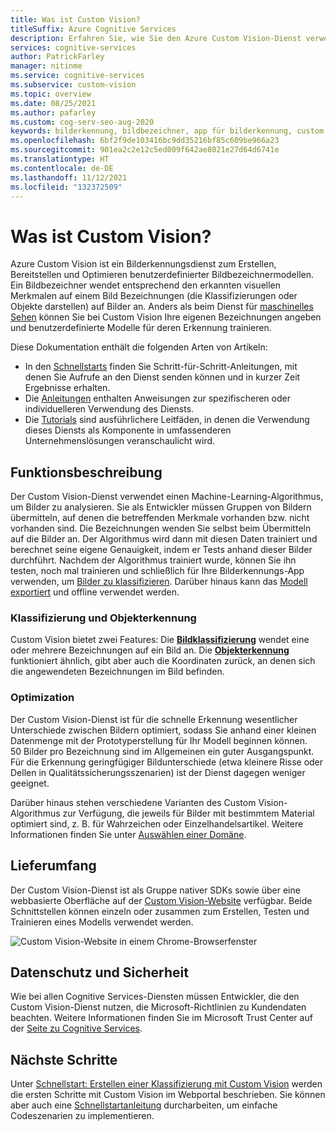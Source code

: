 ```yaml
---
title: Was ist Custom Vision?
titleSuffix: Azure Cognitive Services
description: Erfahren Sie, wie Sie den Azure Custom Vision-Dienst verwenden, um benutzerdefinierte KI-Modelle zur Erkennung von Objekten oder Klassifizierung von Bildern zu erstellen.
services: cognitive-services
author: PatrickFarley
manager: nitinme
ms.service: cognitive-services
ms.subservice: custom-vision
ms.topic: overview
ms.date: 08/25/2021
ms.author: pafarley
ms.custom: cog-serv-seo-aug-2020
keywords: bilderkennung, bildbezeichner, app für bilderkennung, custom vision
ms.openlocfilehash: 6bf2f9de103416bc9dd35216bf85c609be966a23
ms.sourcegitcommit: 901ea2c2e12c5ed009f642ae8021e27d64d6741e
ms.translationtype: HT
ms.contentlocale: de-DE
ms.lasthandoff: 11/12/2021
ms.locfileid: "132372509"
---
```

# <a name="what-is-custom-vision"></a>Was ist Custom Vision?

Azure Custom Vision ist ein Bilderkennungsdienst zum Erstellen, Bereitstellen und Optimieren benutzerdefinierter Bildbezeichnermodellen. Ein Bildbezeichner wendet entsprechend den erkannten visuellen Merkmalen auf einem Bild Bezeichnungen (die Klassifizierungen oder Objekte darstellen) auf Bilder an. Anders als beim Dienst für [maschinelles Sehen](../computer-vision/overview.md) können Sie bei Custom Vision Ihre eigenen Bezeichnungen angeben und benutzerdefinierte Modelle für deren Erkennung trainieren.

Diese Dokumentation enthält die folgenden Arten von Artikeln:
* In den [Schnellstarts](./getting-started-build-a-classifier.md) finden Sie Schritt-für-Schritt-Anleitungen, mit denen Sie Aufrufe an den Dienst senden können und in kurzer Zeit Ergebnisse erhalten.
* Die [Anleitungen](./test-your-model.md) enthalten Anweisungen zur spezifischeren oder individuelleren Verwendung des Diensts.
* Die [Tutorials](./iot-visual-alerts-tutorial.md) sind ausführlichere Leitfäden, in denen die Verwendung dieses Diensts als Komponente in umfassenderen Unternehmenslösungen veranschaulicht wird.
<!--* The [conceptual articles](Vision-API-How-to-Topics/call-read-api.md) provide in-depth explanations of the service's functionality and features.-->

## <a name="what-it-does"></a>Funktionsbeschreibung

Der Custom Vision-Dienst verwendet einen Machine-Learning-Algorithmus, um Bilder zu analysieren. Sie als Entwickler müssen Gruppen von Bildern übermitteln, auf denen die betreffenden Merkmale vorhanden bzw. nicht vorhanden sind. Die Bezeichnungen wenden Sie selbst beim Übermitteln auf die Bilder an. Der Algorithmus wird dann mit diesen Daten trainiert und berechnet seine eigene Genauigkeit, indem er Tests anhand dieser Bilder durchführt. Nachdem der Algorithmus trainiert wurde, können Sie ihn testen, noch mal trainieren und schließlich für Ihre Bilderkennungs-App verwenden, um [Bilder zu klassifizieren](getting-started-build-a-classifier.md). Darüber hinaus kann das [Modell exportiert](export-your-model.md) und offline verwendet werden.

### <a name="classification-and-object-detection"></a>Klassifizierung und Objekterkennung

Custom Vision bietet zwei Features: Die **[Bildklassifizierung](getting-started-build-a-classifier.md)** wendet eine oder mehrere Bezeichnungen auf ein Bild an. Die **[Objekterkennung](get-started-build-detector.md)** funktioniert ähnlich, gibt aber auch die Koordinaten zurück, an denen sich die angewendeten Bezeichnungen im Bild befinden.

### <a name="optimization"></a>Optimization

Der Custom Vision-Dienst ist für die schnelle Erkennung wesentlicher Unterschiede zwischen Bildern optimiert, sodass Sie anhand einer kleinen Datenmenge mit der Prototyperstellung für Ihr Modell beginnen können. 50 Bilder pro Bezeichnung sind im Allgemeinen ein guter Ausgangspunkt. Für die Erkennung geringfügiger Bildunterschiede (etwa kleinere Risse oder Dellen in Qualitätssicherungsszenarien) ist der Dienst dagegen weniger geeignet.

Darüber hinaus stehen verschiedene Varianten des Custom Vision-Algorithmus zur Verfügung, die jeweils für Bilder mit bestimmtem Material optimiert sind, z. B. für Wahrzeichen oder Einzelhandelsartikel. Weitere Informationen finden Sie unter [Auswählen einer Domäne](select-domain.md).

## <a name="what-it-includes"></a>Lieferumfang

Der Custom Vision-Dienst ist als Gruppe nativer SDKs sowie über eine webbasierte Oberfläche auf der [Custom Vision-Website](https://customvision.ai/) verfügbar. Beide Schnittstellen können einzeln oder zusammen zum Erstellen, Testen und Trainieren eines Modells verwendet werden.

![Custom Vision-Website in einem Chrome-Browserfenster](media/browser-home.png)

## <a name="data-privacy-and-security"></a>Datenschutz und Sicherheit

Wie bei allen Cognitive Services-Diensten müssen Entwickler, die den Custom Vision-Dienst nutzen, die Microsoft-Richtlinien zu Kundendaten beachten. Weitere Informationen finden Sie im Microsoft Trust Center auf der [Seite zu Cognitive Services](https://www.microsoft.com/trustcenter/cloudservices/cognitiveservices).

## <a name="next-steps"></a>Nächste Schritte

Unter [Schnellstart: Erstellen einer Klassifizierung mit Custom Vision](getting-started-build-a-classifier.md) werden die ersten Schritte mit Custom Vision im Webportal beschrieben. Sie können aber auch eine [Schnellstartanleitung](quickstarts/image-classification.md) durcharbeiten, um einfache Codeszenarien zu implementieren.